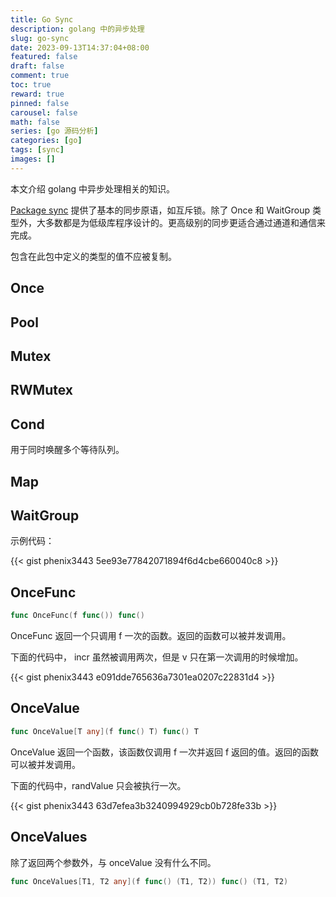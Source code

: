 ```yaml
---
title: Go Sync
description: golang 中的异步处理
slug: go-sync
date: 2023-09-13T14:37:04+08:00
featured: false
draft: false
comment: true
toc: true
reward: true
pinned: false
carousel: false
math: false
series: [go 源码分析]
categories: [go]
tags: [sync]
images: []
---
```


本文介绍 golang 中异步处理相关的知识。

<!--more-->

[Package sync](https://pkg.go.dev/sync) 提供了基本的同步原语，如互斥锁。除了 Once 和 WaitGroup 类型外，大多数都是为低级库程序设计的。更高级别的同步更适合通过通道和通信来完成。

包含在此包中定义的类型的值不应被复制。

## Once

## Pool

## Mutex

## RWMutex

## Cond

用于同时唤醒多个等待队列。

## Map

## WaitGroup

示例代码：

{{< gist phenix3443 5ee93e77842071894f6d4cbe660040c8 >}}

## OnceFunc

```go
func OnceFunc(f func()) func()
```

OnceFunc 返回一个只调用 f 一次的函数。返回的函数可以被并发调用。

下面的代码中， incr 虽然被调用两次，但是 v 只在第一次调用的时候增加。

{{< gist phenix3443 e091dde765636a7301ea0207c22831d4 >}}

## OnceValue

```go
func OnceValue[T any](f func() T) func() T
```

OnceValue 返回一个函数，该函数仅调用 f 一次并返回 f 返回的值。返回的函数可以被并发调用。

下面的代码中，randValue 只会被执行一次。

{{< gist phenix3443 63d7efea3b3240994929cb0b728fe33b >}}

## OnceValues

除了返回两个参数外，与 onceValue 没有什么不同。

```go
func OnceValues[T1, T2 any](f func() (T1, T2)) func() (T1, T2)
```
